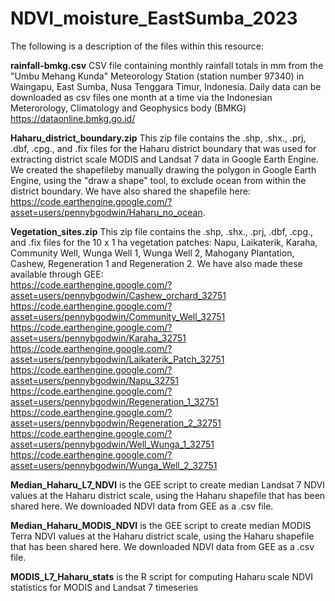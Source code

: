 # NDVI_moisture_EastSumba_2023

The following is a description of the files within this resource:

**rainfall-bmkg.csv** CSV file containing monthly rainfall totals in mm from the "Umbu Mehang Kunda" Meteorology Station (station number 97340) in Waingapu, East Sumba, Nusa Tenggara Timur, Indonesia. Daily data can be downloaded as csv files one month at a time via the Indonesian Meterorology, Climatology and Geophysics body (BMKG) https://dataonline.bmkg.go.id/ 

**Haharu_district_boundary.zip** This zip file contains the .shp, .shx., .prj, .dbf, .cpg., and .fix files for the Haharu district boundary that was used for extracting district scale MODIS and Landsat 7 data in Google Earth Engine. We created the shapefileby manually drawing the polygon in Google Earth Engine, using the "draw a shape" tool, to exclude ocean from within the district boundary. We have also shared the shapefile here: https://code.earthengine.google.com/?asset=users/pennybgodwin/Haharu_no_ocean. 

**Vegetation_sites.zip** This zip file contains the .shp, .shx., .prj, .dbf, .cpg., and .fix files for the 10 x 1 ha vegetation patches: Napu, Laikaterik, Karaha, Community Well, Wunga Well 1, Wunga Well 2, Mahogany Plantation, Cashew, Regeneration 1 and Regeneration 2. We have also made these available through GEE:<br>
https://code.earthengine.google.com/?asset=users/pennybgodwin/Cashew_orchard_32751 <br>
https://code.earthengine.google.com/?asset=users/pennybgodwin/Community_Well_32751 <br>
https://code.earthengine.google.com/?asset=users/pennybgodwin/Karaha_32751 <br>
https://code.earthengine.google.com/?asset=users/pennybgodwin/Laikaterik_Patch_32751 <br>
https://code.earthengine.google.com/?asset=users/pennybgodwin/Napu_32751 <br>
https://code.earthengine.google.com/?asset=users/pennybgodwin/Regeneration_1_32751 <br>
https://code.earthengine.google.com/?asset=users/pennybgodwin/Regeneration_2_32751 <br>
https://code.earthengine.google.com/?asset=users/pennybgodwin/Well_Wunga_1_32751 <br>
https://code.earthengine.google.com/?asset=users/pennybgodwin/Wunga_Well_2_32751 <br>

**Median_Haharu_L7_NDVI** is the GEE script to create median Landsat 7 NDVI values at the Haharu district scale, using the Haharu shapefile that has been shared here. We downloaded NDVI data from GEE as a .csv file.

**Median_Haharu_MODIS_NDVI** is the GEE script to create median MODIS Terra NDVI values at the Haharu district scale, using the Haharu shapefile that has been shared here. We downloaded NDVI data from GEE as a .csv file.

**MODIS_L7_Haharu_stats** is the R script for computing Haharu scale NDVI statistics for MODIS and Landsat 7 timeseries



